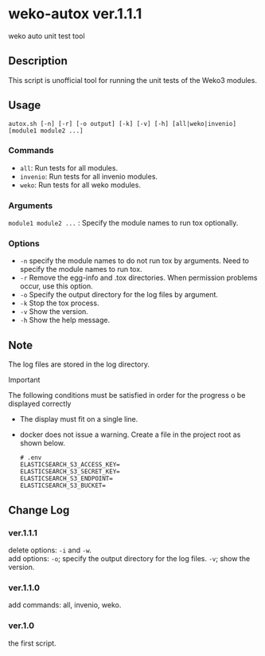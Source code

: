 # weko-autox ver.1.1.1
weko auto unit test tool

## Description
This script is unofficial tool for running the unit tests of the Weko3 modules.

## Usage
`autox.sh [-n] [-r] [-o output] [-k] [-v] [-h] [all|weko|invenio] [module1 module2 ...]`

### Commands
* `all`:     Run tests for all modules.
* `invenio`: Run tests for all invenio modules.
* `weko`:    Run tests for all weko modules.

### Arguments
`module1 module2 ...` : Specify the module names to run tox optionally.

### Options
* `-n`  specify the module names to do not run tox by arguments.
        Need to specify the module names to run tox.
* `-r`  Remove the egg-info and .tox directories.
        When permission problems occur, use this option.
* `-o`  Specify the output directory for the log files by argument.
* `-k`  Stop the tox process.
* `-v`  Show the version.
* `-h`  Show the help message.

## Note
The log files are stored in the log directory.

> [!IMPORTANT]
> The following conditions must be satisfied in order for the progress o be displayed correctly
> - The display must fit on a single line.
> - docker does not issue a warning. Create a file in the project root as shown below.
> 
>       # .env
>       ELASTICSEARCH_S3_ACCESS_KEY=
>       ELASTICSEARCH_S3_SECRET_KEY=
>       ELASTICSEARCH_S3_ENDPOINT=
>       ELASTICSEARCH_S3_BUCKET=



## Change Log
### ver.1.1.1
delete options: `-i` and `-w`.  
add options: `-o`; specify the output directory for the log files. `-v`; show the version.

### ver.1.1.0
add commands: all, invenio, weko.

### ver.1.0
the first script.
